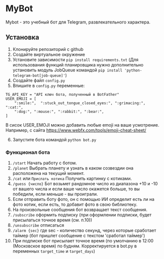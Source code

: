 # MyBot 

Mybot - это учебный бот для Telegram, развлекательного характера.

## Установка

1. Клонируйте репозиторий с github
2. Создайте виртуальное окружение
3. Установите зависимости `pip install requirements.txt`
(Для использования функций планировщика нужно дополнительно установить модуль JobQueue командой `pip install 'python-telegram-bot[job-queue]'`)
4. Создайте файл `config.py`
5. Впишите в `config.py` переменные:
```
TG_API_KEY = "API ключ бота, полученный в BotFather"
USER_EMOJI = [
    ":smile:",  ":stuck_out_tongue_closed_eyes:", ":grimacing:", ":cat:",
    ":dog:", ":mouse:", ":rabbit:", ":bear:",
]

```
В сисок USER_EMOJI можно добавить любые emoji на ваше усмотрение. Например, с сайта https://www.webfx.com/tools/emoji-cheat-sheet/

6. Запустите бота командой `python bot.py`

### Функционал бота
1. `/start` Начать работу с ботом.
2. `/planet` Выбрать планету и узнать в каком созвездии она расположена на текущий момент.
3. `/cat` или `Прислать котика` Получить картинку с котиками.
4. `/guess {число}` Бот возьмет рандомное число из диапазона +10 и -10 от вашего числа и если ваше число
окажется больше, то вы победили, если меньше - вы проиграли.
5. Если отправить боту фото, он с помощью ИИ определит есть ли на фото котик, 
если есть, то добавит фото в свою библиотеку.
6. На произвольные сообщения бот возвращает текст сообщения.
7. `/subscribe` оформить подписку (при оформлении подписки, будет присылаться точное время (см. п.10))
8. `/unsubscribe` отписаться
9. `/alarm {sec}` где sec - количество секунд, через которые сработает таймер (бот пришлет сообщение с текстом 'сработал таймер')
10. При подписке бот присылает точное время (по умолчанию в 12:00 (Московское время) по будням. Корректируется в bot.py в переменных `target_time` и `target_days`)
